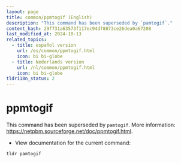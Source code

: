 ```yaml
---
layout: page
title: common/ppmtogif (English)
description: "This command has been superseded by `pamtogif`."
content_hash: 29f731a63573f117ec94d78073ce26dea0a67208
last_modified_at: 2024-10-13
related_topics:
  - title: español version
    url: /es/common/ppmtogif.html
    icon: bi bi-globe
  - title: Nederlands version
    url: /nl/common/ppmtogif.html
    icon: bi bi-globe
tldri18n_status: 2
---
```

# ppmtogif

This command has been superseded by `pamtogif`.
More information: <https://netpbm.sourceforge.net/doc/ppmtogif.html>.

- View documentation for the current command:

`tldr pamtogif`
